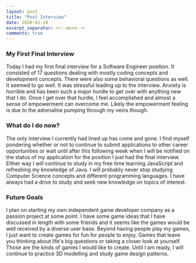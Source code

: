 ```yaml
---
layout: post
title: "Post Interview"
date: 2020-01-10
excerpt_separator: <!--more-->
comments: true
---
```


### My First Final Interview
Today I had my first final interview for a Software Engineer position. It consisted of 17 questions dealing with mostly coding concepts and development concepts. There were also some behavioral questions as well. It seemed to go well. It was stressful leading up to the interview. Anxiety is horrible and has been such a major hurdle to get over with anything new that I do. Once I get over that hurdle, I feel accomplished and almost a sense of empowerment can overcome me. Likely the empowerment feeling is due to the adrenaline pumping through my veins though.
<!--more-->

### What do I do now?
The only interview I currently had lined up has come and gone. I find myself pondering whether or not to continue to submit applications to other career opportunities or wait until after this following week when I will be notified on the status of my application for the position I just had the final interview. Either way I will continue to study in my free time learning JavaScript and refreshing my knowledge of Java. I will probably never stop studying Computer Science concepts and different programming languages. I have always had a drive to study and seek new knowledge on topics of interest.

### Future Goals
I plan on starting my own independent game developer company as a passion project at some point. I have some game ideas that I have discussed in length with some friends and it seems like the games would be well received by a diverse user base. Beyond having people play my games, I just want to create games for fun for people to enjoy. Games that leave you thinking about life's big questions or taking a closer look at yourself. Those are the kinds of games I would like to create. Until I am ready, I will continue to practice 3D modelling and study game design patterns.
